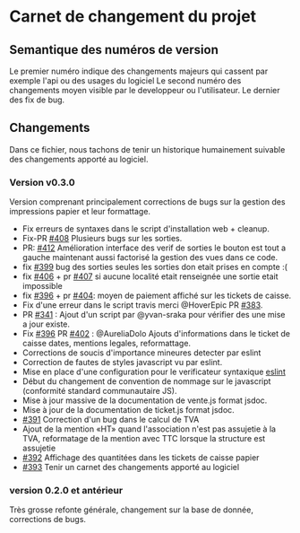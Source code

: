 # Carnet de changement du projet

## Semantique des numéros de version

Le premier numéro indique des changements majeurs qui cassent par exemple l'api
ou des usages du logiciel
Le second numéro des changements moyen visible par le developpeur ou
l'utilisateur.
Le dernier des fix de bug.

## Changements

Dans ce fichier, nous tachons de tenir un historique humainement suivable des
changements apporté au logiciel.

### Version v0.3.0

Version comprenant principalement corrections de bugs sur la
gestion des impressions papier et leur formattage.

- Fix erreurs de syntaxes dans le script d'installation web + cleanup.
- Fix-PR [#408](https://github.com/mart1ver/oressource/pull/408/files) Plusieurs bugs sur les sorties.
- PR: [#412](https://github.com/mart1ver/oressource/pull/412) Amélioration interface des verif de sorties le bouton est tout a gauche maintenant aussi factorisé la gestion des vues dans ce code.
- fix [#399](https://github.com/mart1ver/oressource/issues/399) bug des sorties
seules les sorties don etait prises en compte :(
- fix [#406](https://github.com/mart1ver/oressource/issues/406) + pr [#407](https://github.com/mart1ver/oressource/issues/407) si aucune localité etait renseignée une sortie etait impossible
- fix [#396](https://github.com/mart1ver/oressource/issues/396) + pr [#404](https://github.com/mart1ver/oressource/issues/404): moyen de paiement affiché sur les tickets de caisse.
- Fix d'une erreur dans le script travis merci @HoverEpic PR [#383](https://github.com/mart1ver/oressource/issues/383).
- PR [#341](https://github.com/mart1ver/oressource/issues/341) : Ajout d'un script par @yvan-sraka pour vérifier des une mise a jour existe.
- Fix [#396](https://github.com/mart1ver/oressource/issues/396) PR [#402](https://github.com/mart1ver/oressource/issues/402) : @AureliaDolo Ajouts d'informations dans le ticket de caisse
    dates, mentions legales, reformattage.
- Corrections de soucis d'importance mineures detecter par eslint
- Correction de fautes de styles javascript vu par eslint.
- Mise en place d'une configuration pour le verificateur syntaxique [eslint](https://eslint.org/)
- Début du changement de convention de nommage sur le javascript (conformité
    standard communautaire JS).
- Mise à jour massive de la documentation de vente.js format jsdoc.
- Mise à jour de la documentation de ticket.js format jsdoc.
- [#391](https://github.com/mart1ver/oressource/issues/391) Correction d'un
bug dans le calcul de TVA
- Ajout de la mention «HT» quand l'association n'est pas assujetie à la TVA,
reformatage de la mention avec TTC lorsque la structure est assujetie
- [#392](https://github.com/mart1ver/oressource/issues/392) Affichage des
quantitées dans les tickets de caisse papier
- [#393](https://github.com/mart1ver/oressource/issues/393) Tenir un carnet
des changements apporté au logiciel


### version 0.2.0 et antérieur

Très grosse refonte générale, changement sur la base de donnée, corrections de
bugs.

